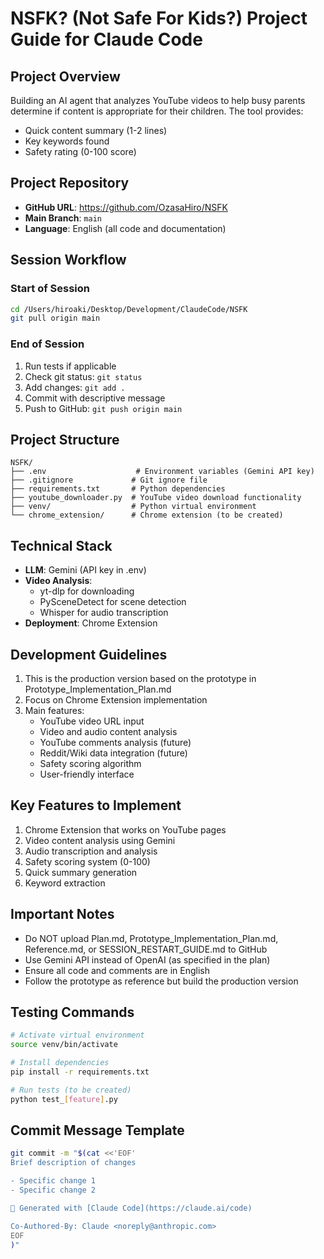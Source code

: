 # NSFK? (Not Safe For Kids?) Project Guide for Claude Code

## Project Overview
Building an AI agent that analyzes YouTube videos to help busy parents determine if content is appropriate for their children. The tool provides:
- Quick content summary (1-2 lines)
- Key keywords found
- Safety rating (0-100 score)

## Project Repository
- **GitHub URL**: https://github.com/OzasaHiro/NSFK
- **Main Branch**: `main`
- **Language**: English (all code and documentation)

## Session Workflow

### Start of Session
```bash
cd /Users/hiroaki/Desktop/Development/ClaudeCode/NSFK
git pull origin main
```

### End of Session
1. Run tests if applicable
2. Check git status: `git status`
3. Add changes: `git add .`
4. Commit with descriptive message
5. Push to GitHub: `git push origin main`

## Project Structure
```
NSFK/
├── .env                    # Environment variables (Gemini API key)
├── .gitignore             # Git ignore file
├── requirements.txt       # Python dependencies
├── youtube_downloader.py  # YouTube video download functionality
├── venv/                  # Python virtual environment
└── chrome_extension/      # Chrome extension (to be created)
```

## Technical Stack
- **LLM**: Gemini (API key in .env)
- **Video Analysis**: 
  - yt-dlp for downloading
  - PySceneDetect for scene detection
  - Whisper for audio transcription
- **Deployment**: Chrome Extension

## Development Guidelines
1. This is the production version based on the prototype in Prototype_Implementation_Plan.md
2. Focus on Chrome Extension implementation
3. Main features:
   - YouTube video URL input
   - Video and audio content analysis
   - YouTube comments analysis (future)
   - Reddit/Wiki data integration (future)
   - Safety scoring algorithm
   - User-friendly interface

## Key Features to Implement
1. Chrome Extension that works on YouTube pages
2. Video content analysis using Gemini
3. Audio transcription and analysis
4. Safety scoring system (0-100)
5. Quick summary generation
6. Keyword extraction

## Important Notes
- Do NOT upload Plan.md, Prototype_Implementation_Plan.md, Reference.md, or SESSION_RESTART_GUIDE.md to GitHub
- Use Gemini API instead of OpenAI (as specified in the plan)
- Ensure all code and comments are in English
- Follow the prototype as reference but build the production version

## Testing Commands
```bash
# Activate virtual environment
source venv/bin/activate

# Install dependencies
pip install -r requirements.txt

# Run tests (to be created)
python test_[feature].py
```

## Commit Message Template
```bash
git commit -m "$(cat <<'EOF'
Brief description of changes

- Specific change 1
- Specific change 2

🤖 Generated with [Claude Code](https://claude.ai/code)

Co-Authored-By: Claude <noreply@anthropic.com>
EOF
)"
```